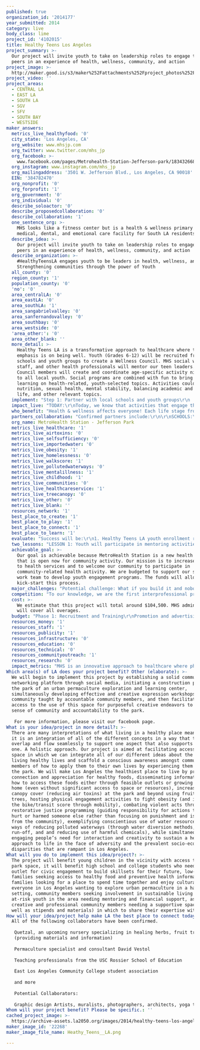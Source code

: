 ```yaml
---
published: true
organization_id: '2014177'
year_submitted: 2014
category: live
body_class: lime
project_id: '4102015'
title: Healthy Teens Los Angeles
project_summary: >-
  Our project will invite youth to take on leadership roles to engage their
  peers in an experience of health, wellness, community, and action
project_image: >-
  http://maker.good.is/s3/maker%252Fattachments%252Fproject_photos%252Fimages%252F22268%252Fdisplay%252FHeathy_Teens__LA.png=c570x385
project_video: ''
project_areas:
  - CENTRAL LA
  - EAST LA
  - SOUTH LA
  - SGV
  - SFV
  - SOUTH BAY
  - WESTSIDE
maker_answers:
  metrics_live_healthyfood: '0'
  city_state: 'Los Angeles, CA'
  org_website: www.mhsjp.com
  org_twitter: www.twitter.com/mhs_jp
  org_facebook: >-
    www.facebook.com/pages/Metrohealth-Station-Jefferson-park/183432668518081?ref=hl
  org_instagram: www.instagram.com/mhs_jp
  org_mailingaddress: '3501 W. Jefferson Blvd., Los Angeles, CA 90018'
  EIN: '384782470'
  org_nonprofit: '0'
  org_forprofit: '1'
  org_government: '0'
  org_individual: '0'
  describe_soloactor: '0'
  describe_proposedcollaboration: '0'
  describe_collaboration: '1'
  one_sentence_org: >-
    MHS looks like a fitness center but is a health & wellness primary care
    medical, dental, and emotional care facility for South LA residents.
  describe_idea: >-
    Our project will invite youth to take on leadership roles to engage their
    peers in an experience of health, wellness, community, and action
  describe_organization: >-
    #HealthyTeensLA engages youth to be leaders in health, wellness, and action!
    Strengthening communities through the power of Youth
  all_county: '0'
  region_county: '1'
  population_county: '0'
  'no': '0'
  area_centralLA: '0'
  area_eastLA: '0'
  area_southLA: '1'
  area_sangabrielvalley: '0'
  area_sanfernandovalley: '0'
  area_southbay: '0'
  area_westside: '0'
  'area_other:': '0'
  area_other_blank: ''
  more_detail: >-
    Healthy Teens LA is a transformative approach to healthcare where the
    emphasis is on being well. Youth (Grades 6-12) will be recruited from local
    schools and youth groups to create a Wellness Council. MHS social workers,
    staff, and other health professionals will mentor our teen leaders. Wellness
    Council members will create and coordinate age-specific activity nights open
    to all local youth. Social programs are combined with fun to bring active
    learning on health-related, youth-selected topics. Activities could include
    nutrition, sexual health, mental stability, balancing academic and home
    life, and other relevant topics. 
  implement: "Step 1: Partner with local schools and youth groups\r\n     - Reach out to school administrators, councilors, and teachers, as well as youth group leaders from local churches and community centers.\r\n     - Utilize our existing network of leaders to establish support partnerships\r\n     - Establish a community of sponsors and collaborators\r\n     - Work with teachers and school administrators to give school credit for \"Wellness Council\" membership\r\nStep 2: Invite youth to become part of Wellness Council\r\n     - Through references from our partners\r\n     - Visiting school sites\r\n     - Use of community outreach collaterals\r\n     - Social media\r\nStep 3: Staff will assist youth to identify the needs of their peers and train them in project planning\r\n     - Weekly meetings of Wellness Council\r\n     - Establish a framework to guide council in implementing events\r\n     - Recruit guest leaders from local community\r\n     - Develop time management, communication, teamwork, and additional skills needed for project planning and success in life\r\nStep 4: Youth will work with staff to plan and host free health/wellness/pro-social educational events\r\n     - Decide upon topics and plan relevant activities/speakers\r\n     - Create work groups to foster creative brainstorming and collaboration\r\n     - Delegation skills are learned and refined through the practice of giving each group specific roles in the event planning\r\nStep 5: Staff will provide ongoing leadership training and mentorship to this growing youth community\r\n     - Provide a curriculum focused towards each individual's needs\r\n     - Staff serve as mentors and role models to the work groups\r\n     - Local and community contacts establish a support network\r\nStep 6: Youth and staff will collaborate to evaluate and celebrate their accomplishments in learning to live, learn, create, and play in wellness-minded ways."
  impact_live: "TODAY:\r\nToday, we know that activities that engage the body and mind have greater impact on what a person learns today but more importantly are retained throughout life. Our program empowers youth to embrace a life-long learning approach to health & wellness.Through education and discussion, this project will increase youth awareness that choices made today effect both present and later-life health and wellness. \r\nOur focus will be based on MetroHealth Station's \"whole-person\" approach to health and wellness, which includes:\r\n     PHYSICAL HEALTH\r\n     - Nutrition and how it affects cognition, physicality, and exercise\r\n     - Obesity prevention\r\n     - Physical health and wellness\r\n     ORAL HEALTH\r\n     - The importance of oral hygiene\r\n     - How nutrition affects teeth, tongue, and gums\r\n     MEDICAL HEALTH\r\n     - Diabetes prevention\r\n     - Sexual and reproductive health\r\n     - Nutrition, the immune system, and health\r\n     - Medical health and wellness\r\n     EMOTIONAL HEALTH\r\n     - Anger management\r\n     - Bullying/Violence\r\n     - Sexual respect and responsibility\r\n     - Self Esteem\r\n     - Healthy Body, Healthy Mind (connection between nutrition/physical health and mental health)\r\n     - Effective communication and listening\r\n     - Comfort with one's self and with others\r\n\r\nWe expect that our positive model of health and wellness will be associated with:\r\n     - Creation of a sense of community and camaraderie within local youth\r\n     - Reduction of gang participation by offering community and responsibility\r\n     - Reduction in crime\r\n     - Increase in school attendance\r\n     - Reduction of violence and bullying\r\n     - Reduction in teen pregnancy (increased awareness and practice of safe sexual practices, including abstinence as an option)\r\n\r\n2050:\r\nOver time, as students internalize the ideas and apply them to their own lives while helping others to adopt them as well, the effect will amplify. We see our project having long term goals of:\r\n     - Reduction in overall gang presence\r\n     - Reduction in drug use and overdose\r\n     - Increased school truancy/dropout prevention\r\n     - Instilling mindfulness of personal wellness, helping them to avoid joblessness, homelessness, addiction, and incarceration\r\n     - Students' passing of skills they have learned to the next generation\r\n\r\nSuccessful implementation of this project will lead to its reproduction in other locations, spreading wellness and health across all of Los Angeles."
  who_benefit: "Health & wellness affects everyone! Each life stage from infancy, through grade school and high school to young and older adulthood is associated with health benefits and health risks. The Healthy Teens LA program will focus on the health of youth 12-17 yrs but teens will learn health information that will affect them, their friends and family, and the community.\r\n\r\nSpecifically, we expect that our youth leaders will be health ambassadors for their own school. In addition, our youth leaders will be part of our community outreach activities used to recruit other youth from other schools.\r\n\r\nAll youth participants will be involved in mentoring programs where older youth supervise younger students in lower grades. Our past programs sponsored with LAUSD Foshay Learning Center has taught us that youth are the best health advocates....especially for other youth and their families. "
  partners_collaboration: "Confirmed partners include:\r\n\r\nSCHOOLS:\r\nLAUSD Foshay Learning Center - We have cultivated relationships with the local schools in the Southern LA area, with the strongest connection being with LAUSD Foshay Learning Center. This school, home to 1st through 12th grades, has partnered with MetroHealth Station on many occasions, ranging from a 5k fun run, to a very successful health education activity night. Foshay Leaning Center is a confirmed collaborator that will contribute students, faculty insight, advertising and outreach support, and organizational support. They will also act as a key contact point when we are reaching out to other schools to join in the project. Other area schools have expressed interest and agreements are in discussion.\r\n\r\nCHURCHES & NON_PROFIT PARTNERS:\r\nWest Angeles CDC & the West Angeles Church of God in Christ - MHS is located on the northeast corner of W Jefferson Blvd and Crenshaw Blvd. The Church is not only our landlord but a supportive advocate for our work. West Angeles Plaza  has been instrumental in our outreach efforts with the MetroHealth Station thus far, and will continue to collaborate with us on this project. The church of over 22,000 members, as well as multiple social outreach organizations and groups, has offered to publicize on our behalf, advertising in their church services, youth groups, and social outreach groups. The church is a hugely influential and well respected presence in South Los Angeles, and together we will be able to reach a very large and diverse population. Each day, more partners ask to join our efforts at building a healthier South LA.\r\n\r\nBUSINESS COMMUNITY:\r\nMHS is a member of both the Crenshaw Chamber of Commerce and Los Angeles Chamber of Commerce. Both chambers support our efforts and recognize the value that healthy youth become healthy workers. Our relationship with Foshay Learning Center was fostered though the Pillar \"Principal for a Day\" program. We expect continued support in workforce and youth development from our Chamber partners who we will involved in this project."
  org_name: MetroHealth Station - Jefferson Park
  metrics_live_healthcare: '1'
  metrics_live_airtoxins: '0'
  metrics_live_selfsufficiency: '0'
  metrics_live_importedwater: '0'
  metrics_live_obesity: '1'
  metrics_live_homelessness: '0'
  metrics_live_walkscore: '1'
  metrics_live_pollutedwaterways: '0'
  metrics_live_mentalillness: '1'
  metrics_live_childhood: '1'
  metrics_live_communities: '0'
  metrics_live_healthcareservice: '1'
  metrics_live_treecanopy: '0'
  metrics_live_other: '0'
  metrics_live_blank: ''
  resources_network: '1'
  best_place_to_create: '1'
  best_place_to_play: '1'
  best_place_to_connect: '1'
  best_place_to_learn: '1'
  evaluate: "Success will be:\r\n1. Healthy Teens LA youth enrollment rates increase from Oct 2014 compared to end of school year in June 2015.\r\n2. Self-assessment health scores improve in youth participants from initial enrollment compared to end of Healthy Teens LA program.\r\n3. Community satisfaction scores of Healthy Teens LA sponsored events are good to high."
  two_lessons: "LESSON 1: Youth will participate in mentoring activities related to health & wellness. \r\nIn December 2013, MetroHealth Station - Jefferson Park staff put on a health education activity night for the K-8th Foshay students where the Health Academy High School students 9-12th grades supervised the health stations.  of the Foshay Learning Center. Different games and activities were planned for the two hour event, with each station having a tie-in to one of the four areas of primary care health: oral, medical, physical, and mental. This event was an overwhelming success, with around 200 students attending and staying for the entire 2 hours. \r\nLESSON 2: Teens learn health behavior changes best from other youth.\r\nOur engagement with Foshay for the health activity fair, Foshay 5K, science fair and other events at the school has reinforced that students who engaged with us in December are still working and available for our ongoing events today. The success we have experienced with Fabulous Foshay demonstrates to us the need for active health education in this area of Los Angeles. "
  achievable_goal: >-
    Our goal is achievable because MetroHealth Station is a new health facility
    that is open now for community activity. Our mission is to increase access
    to health services and to welcome our community to participate in
    community-related health activity. We are budgeted to support our social
    work team to develop youth engagement programs. The funds will allow us to
    kick-start this process.
  major_challenges: "Potential challenge: What if you build it and nobody comes?! We are a new kid on the block. It will take time to earn the trust of those around us who have a distinguished and long history in the South LA community.\r\nWe creating as many connections and collaborative relationships through our community outreach and ongoing youth engagement activities. We have reached out and established firm contacts with major school, community, and local government entities. It is only when we link together that we are able to provide a true safety net.\r\n\r\nPotential challenge: What if you build it and too many come?! A second potential problem we see occurring is a recruitment of too many participants to be housed in MHS - Jefferson Park. This is another reason we have reached out to existing community groups and entities. In the case that we run out of room, we have \"back-up\" facilities with larger capacities."
  competition: "To our knowledge, we are the first interprofessional private practice of medical, dental, rehabilitation, and mental health professionals who are placing as much value on keeping people health and happy vs treating people who are sick and sad.\r\n\r\nWhile other projects may focus on health promotion and educational activity such as healthy eating, exercising, and community service, we incorporate how healthcare is a part of your daily life. We welcome all health-related community groups to join us as we build a healthier LA together ...starting with the power of South LA youth. "
  cost: >-
    We estimate that this project will total around $104,500. MHS administration
    will cover all overages.
  budget: "Phase 1: Recruitment and Training\r\nPromotion and advertising - $2,000\r\n    - promotional materials\r\n    - collateral\r\n6 Wellness Council meetings - $6,000\r\n    - food and drink\r\n    - speakers\r\n    - collateral\r\n1 Opening event - $3,000\r\n    - food and drink\r\n    - equipment rental\r\n\r\nPhase 2: Planning and Hosting\r\n16 Wellness Council Meetings - $16,000\r\n    - food and drink\r\n    - speakers\r\n    - collateral\r\n8 Wellness Events - $24,000\r\n    - food and drink\r\n    - publicity\r\n    - speakers\r\n    - equipment rental\r\n    - collateral\r\n1 Closing Event - $3,000\r\n    - food and drink\r\n    - equipment\r\n    - collateral\r\nStaff supervision:\r\nCouncil meetings 88 hrs  X 4 staff - $10,500\r\nEvent meetings 100 hrs  X 6 staff - $18,000\r\nPhysical plant costs for all events - $8,550\r\nProfessional consultation/teaching - \r\nCouncil meeting mentorship - $6,000\r\nEvent mentoring/supervision - $7,500\r\nTotal: budget request $104,500\r\n\r\n\r\nStaff salary and overhead - $46,000\r\n"
  resources_money: '1'
  resources_staff: '1'
  resources_publicity: '1'
  resources_infrastructure: '0'
  resources_education: '0'
  resources_technical: '0'
  resources_communityoutreach: '1'
  resources_research: '0'
  impact_metrics: "MHS is an innovative approach to healthcare where physicians, nurse practitioners, dentists, dental hygienists, physical and occupational therapists, social workers and other mental health professionals are eager to work with our neighborhoods in improving the health & wellness of our community.\r\n\r\nAccess to healthcare - we provide access to medical, dental, physical , and mental health care in a welcoming, positive, friendly environment located within walking distance of Metro's Expo line. We expect our participating youth to experience:\r\n1. lower BMI scores (reduced obesity)\r\n2. higher walking rates (improved walk/bike/transit score) \r\n3. strong coping skills (reduced rates of behavioral/mental health problems)\r\n4. higher quality of life scores (decreased adverse childhood experiences reflected in improved QOL score)\r\n5. increase access to health care needed if health issues arise (coordinated care by MHS staff)"
Which area(s) of LA does your project benefit? Other (elaborate): >-
  We will begin to implement this project by establishing a solid community
  networking platform through social media, initiating a construction project at
  the park of an urban permaculture exploration and learning center,
  simultaneously developing effective and creative expression workshops for the
  community taught by accountable community members, and then facilitating
  access to the use of this space for purposeful creative endeavors to promote a
  sense of community and accountability to the park.
   
   For more information, please visit our facebook page.
What is your idea/project in more detail?: >-
  There are many interpretations of what living in a healthy place means. To us,
  it is an integration of all of the different concepts in a way that they
  overlap and flow seamlessly to support one aspect that also supports the next
  one. A holistic approach. Our project is aimed at facilitating access to a
  space in which we can integrate all of our different ideas about the notion of
  living healthy lives and scaffold a conscious awareness amongst community
  members of how to apply them to their own lives by experiencing them here at
  the park. We will make Los Angeles the healthiest place to live by promoting a
  connection and appreciation for healthy foods, disseminating information about
  how to access these foods either through feasible outlets or growing them at
  home (even without significant access to space or resources), increasing
  canopy cover (reducing air toxins) at the park and beyond using fruit bearing
  trees, hosting physical engagement activities to fight obesity (and improve
  the bike/transit score through mobility), combating violent acts through
  restorative justice programming (guiding responsibility for actions that have
  hurt or harmed someone else rather than focusing on punishment and isolation
  from the community), exemplifying conscientious use of water resources and
  ways of reducing polluted waterways (through water diversion methods, reducing
  run-off, and and reducing use of harmful chemicals), while simultaneously
  engaging people’s need for interaction and creativity to sustain a healthy
  approach to life in the face of adversity and the prevalent socio-economic
  disparities that are rampant in Los Angeles.
What will you do to implement this idea/project?: >-
  The project will benefit young children in the vicinity with access to an open
  park space, it will benefit high school and college students who need an
  outlet for civic engagement to build skillsets for their future, low-income
  families seeking access to healthy food and preventive health information,
  families looking for a place to spend time together and enjoy cultural events,
  everyone in Los Angeles wanting to explore urban permaculture in a hands-on
  setting, community members seeking involvement in sustainable living issues,
  at-risk youth in the area needing mentoring and financial support, as well as
  creative and professional community members needing a supportive space (as
  well as stipends and materials) in which to share their expertise with others.
How will your idea/project help make LA the best place to connect today? In LA2050?: |-
  All of the following collaborators have been confirmed.
   
   Quetzal, an upcoming nursery specializing in healing herbs, fruit trees, and native plants
   (providing materials and information)
   
   Permaculture specialist and consultant David Vestol
   
   Teaching professionals from the USC Rossier School of Education
   
   East Los Angeles Community College student association
   
   and more
   
   Potential Collaborators:
   
   Graphic design Artists, muralists, photographers, architects, yoga teachers, nutrition specialists
Whom will your project benefit? Please be specific.: ''
cached_project_image: >-
  https://archive-assets.la2050.org/images/2014/healthy-teens-los-angeles/maker.good.is/s3/maker%252Fattachments%252Fproject_photos%252Fimages%252F22268%252Fdisplay%252FHeathy_Teens__LA.png=c570x385.png
maker_image_id: '22268'
maker_image_file_name: Heathy_Teens__LA.png

---
```

